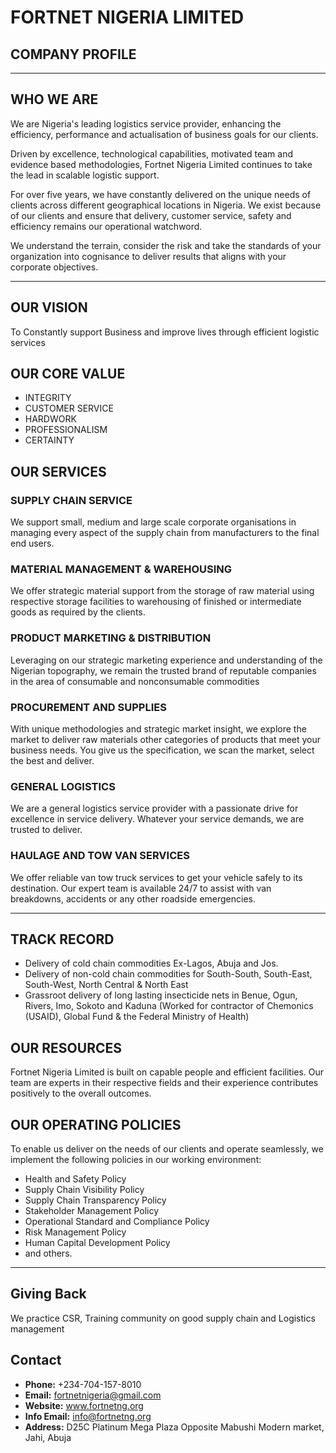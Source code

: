 # FORTNET NIGERIA LIMITED

## COMPANY PROFILE

---

## WHO WE ARE

We are Nigeria's leading logistics service provider, enhancing the efficiency, performance and actualisation of business goals for our clients.

Driven by excellence, technological capabilities, motivated team and evidence based methodologies, Fortnet Nigeria Limited continues to take the lead in scalable logistic support.

For over five years, we have constantly delivered on the unique needs of clients across different geographical locations in Nigeria. We exist because of our clients and ensure that delivery, customer service, safety and efficiency remains our operational watchword.

We understand the terrain, consider the risk and take the standards of your organization into cognisance to deliver results that aligns with your corporate objectives.

---

## OUR VISION

To Constantly support Business and improve lives through efficient logistic services

## OUR CORE VALUE

- INTEGRITY
- CUSTOMER SERVICE
- HARDWORK
- PROFESSIONALISM
- CERTAINTY

## OUR SERVICES

### SUPPLY CHAIN SERVICE

We support small, medium and large scale corporate organisations in managing every aspect of the supply chain from manufacturers to the final end users.

### MATERIAL MANAGEMENT & WAREHOUSING

We offer strategic material support from the storage of raw material using respective storage facilities to warehousing of finished or intermediate goods as required by the clients.

### PRODUCT MARKETING & DISTRIBUTION

Leveraging on our strategic marketing experience and understanding of the Nigerian topography, we remain the trusted brand of reputable companies in the area of consumable and nonconsumable commodities

### PROCUREMENT AND SUPPLIES

With unique methodologies and strategic market insight, we explore the market to deliver raw materials other categories of products that meet your business needs. You give us the specification, we scan the market, select the best and deliver.

### GENERAL LOGISTICS

We are a general logistics service provider with a passionate drive for excellence in service delivery. Whatever your service demands, we are trusted to deliver.

### HAULAGE AND TOW VAN SERVICES

We offer reliable van tow truck services to get your vehicle safely to its destination. Our expert team is available 24/7 to assist with van breakdowns, accidents or any other roadside emergencies.

---

## TRACK RECORD

- Delivery of cold chain commodities Ex-Lagos, Abuja and Jos.
- Delivery of non-cold chain commodities for South-South, South-East, South-West, North Central & North East
- Grassroot delivery of long lasting insecticide nets in Benue, Ogun, Rivers, Imo, Sokoto and Kaduna (Worked for contractor of Chemonics (USAID), Global Fund & the Federal Ministry of Health)

## OUR RESOURCES

Fortnet Nigeria Limited is built on capable people and efficient facilities. Our team are experts in their respective fields and their experience contributes positively to the overall outcomes.

## OUR OPERATING POLICIES

To enable us deliver on the needs of our clients and operate seamlessly, we implement the following policies in our working environment:

- Health and Safety Policy
- Supply Chain Visibility Policy
- Supply Chain Transparency Policy
- Stakeholder Management Policy
- Operational Standard and Compliance Policy
- Risk Management Policy
- Human Capital Development Policy
- and others.

---

## Giving Back

We practice CSR, Training community on good supply chain and Logistics management

## Contact

- **Phone:** +234-704-157-8010
- **Email:** fortnetnigeria@gmail.com
- **Website:** www.fortnetng.org
- **Info Email:** info@fortnetng.org
- **Address:** D25C Platinum Mega Plaza Opposite Mabushi Modern market, Jahi, Abuja